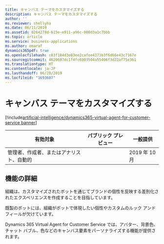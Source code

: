 ```yaml
---
title: キャンバス テーマをカスタマイズする
description: キャンバス テーマをカスタマイズする
author: ''
ms.reviewer: shellyha
ms.date: 06/11/2019
ms.assetid: 0264278d-615e-e911-a96c-000d3a1c7bbb
ms.topic: article
ms.service: business-applications
ms.author: omaraf
dynamics365pdf: true
ms.openlocfilehash: c83f184d3e83ee2cafee4371b3f6d66e43c7167e
ms.sourcegitcommit: 4620697dc1f4fc6903504a55406f3d22af75e361
ms.translationtype: HT
ms.contentlocale: ja-JP
ms.lasthandoff: 06/20/2019
ms.locfileid: "1693607"
---
```

# <a name="customize-the-canvas-themes"></a>キャンバス テーマをカスタマイズする
[!include[artificial-intelligence/dynamics365-virtual-agent-for-customer-service banner](../includes/artificial-intelligence/dynamics365-virtual-agent-for-customer-service.md)]

| 有効対象    |  パブリック プレビュー | 一般提供 | 
| ---------- | ---------- |---------- |
|管理者、作成者、またはアナリスト、自動的|| 2019 年 10 月|






## <a name="feature-details"></a>機能の詳細
<!--feature detail start -->
組織は、カスタマイズされたボットを通じてブランドの個性を反映する差別化されたエクスペリエンスを作成することを目指しています。 
 
既製のボットには、組織がボットで体現したい個性やカスタムのルック アンド フィールが欠けています。 

Dynamics 365 Virtual Agent for Customer Service では、アバター、背景色、チャット バブル、色などのキャンバス要素をパーソナライズする機能が提供されます。 

<!--
![](media/customize-canvas-themes-1.png "") -->
<!-- Picture 1427198134 -->
<!--feature detail end -->










